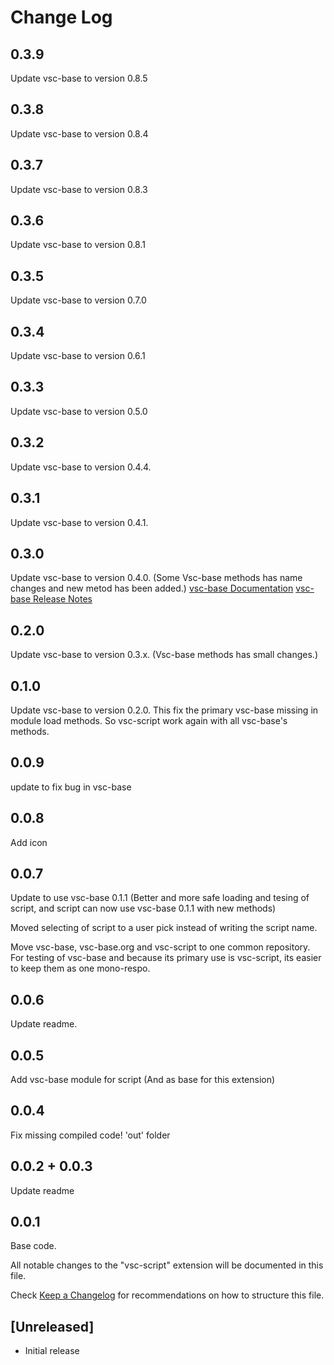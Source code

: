 # Change Log

## 0.3.9

Update vsc-base to version 0.8.5

## 0.3.8

Update vsc-base to version 0.8.4

## 0.3.7

Update vsc-base to version 0.8.3

## 0.3.6

Update vsc-base to version 0.8.1

## 0.3.5

Update vsc-base to version 0.7.0

## 0.3.4

Update vsc-base to version 0.6.1

## 0.3.3

Update vsc-base to version 0.5.0

## 0.3.2

Update vsc-base to version 0.4.4.

## 0.3.1

Update vsc-base to version 0.4.1.

## 0.3.0

Update vsc-base to version 0.4.0.
(Some Vsc-base methods has name changes and new metod has been added.)
[vsc-base Documentation](http://vsc-base.org)
[vsc-base Release Notes](https://github.com/alfnielsen/vsc-base/wiki/Release-notes)

## 0.2.0

Update vsc-base to version 0.3.x.
(Vsc-base methods has small changes.)

## 0.1.0

Update vsc-base to version 0.2.0.
This fix the primary vsc-base missing in module load methods.
So vsc-script work again with all vsc-base's methods.

## 0.0.9

update to fix bug in vsc-base

## 0.0.8

Add icon

## 0.0.7

Update to use vsc-base 0.1.1
(Better and more safe loading and tesing of script, and script can now use vsc-base 0.1.1 with new methods)

Moved selecting of script to a user pick instead of writing the script name.

Move vsc-base, vsc-base.org and vsc-script to one common repository.
For testing of vsc-base and because its primary use is vsc-script,
its easier to keep them as one mono-respo.

## 0.0.6

Update readme.

## 0.0.5

Add vsc-base module for script (And as base for this extension)

## 0.0.4

Fix missing compiled code! 'out' folder

## 0.0.2 + 0.0.3

Update readme

## 0.0.1

Base code.

All notable changes to the "vsc-script" extension will be documented in this file.

Check [Keep a Changelog](http://keepachangelog.com/) for recommendations on how to structure this file.

## [Unreleased]

-  Initial release

